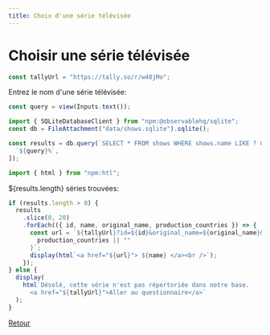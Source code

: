 ```yaml
---
title: Choix d'une série télévisée
---
```


# Choisir une série télévisée

```js
const tallyUrl = "https://tally.so/r/w48jMo";
```

Entrez le nom d'une série télévisée:

```js
const query = view(Inputs.text());
```

```js
import { SQLiteDatabaseClient } from "npm:@observablehq/sqlite";
const db = FileAttachment("data/shows.sqlite").sqlite();
```

```js
const results = db.query(`SELECT * FROM shows WHERE shows.name LIKE ? COLLATE NOCASE`, [
  `${query}%`,
]);
```

```js
import { html } from "npm:htl";
```

${results.length} séries trouvées:

```js
if (results.length > 0) {
  results
    .slice(0, 20)
    .forEach(({ id, name, original_name, production_countries }) => {
      const url = `${tallyUrl}?id=${id}&original_name=${original_name}&production_countries=${
        production_countries || ""
      }`;
      display(html`<a href="${url}"> ${name} </a><br />`);
    });
} else {
  display(
    html`Désolé, cette série n'est pas répertoriée dans notre base.
      <a href="${tallyUrl}">Aller au questionnaire</a>`
  );
}
```

</div>

<a href="./">Retour</a>
